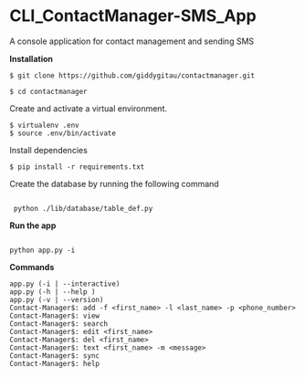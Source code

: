 # CLI_ContactManager-SMS_App
A console application for contact management and sending SMS

**Installation**

`$ git clone https://github.com/giddygitau/contactmanager.git`

`$ cd contactmanager`
 
 Create and activate a virtual environment.
 
 ```
 $ virtualenv .env
 $ source .env/bin/activate
 ```
 
 Install dependencies
 
 `$ pip install -r requirements.txt`


Create the database by running the following command

```

 python ./lib/database/table_def.py

```

 **Run the app**
 
 ```

 python app.py -i

 ```

 **Commands**
 
 ```
 app.py (-i | --interactive)
 app.py (-h | --help )
 app.py (-v | --version)
 Contact-Manager$: add -f <first_name> -l <last_name> -p <phone_number>
 Contact-Manager$: view
 Contact-Manager$: search
 Contact-Manager$: edit <first_name>
 Contact-Manager$: del <first_name>
 Contact-Manager$: text <first_name> -m <message>
 Contact-Manager$: sync
 Contact-Manager$: help

```
 